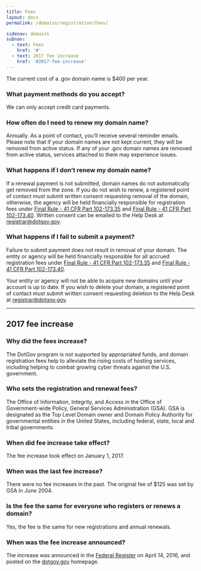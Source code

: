 ```yaml
---
title: Fees
layout: docs
permalink: /domains/registration/fees/

sidenav: domains
subnav:
  - text: Fees
    href: '#'
  - text: 2017 fee increase
    href: '#2017-fee-increase'
---
```


The current cost of a .gov domain name is $400 per year.

### What payment methods do you accept?

We can only accept credit card payments.

### How often do I need to renew my domain name?

Annually. As a point of contact, you’ll receive several reminder emails. Please note that if your domain names are not kept current, they will be removed from active status. If any of your .gov domain names are removed from active status, services attached to them may experience issues.

### What happens if I don’t renew my domain name?

If a renewal payment is not submitted, domain names do not automatically get removed from the zone. If you do not wish to renew, a registered point of contact must submit written consent requesting removal of the domain, otherwise, the agency will be held financially responsible for registration fees under [Final Rule - 41 CFR Part 102-173.35](https://federalist-proxy.app.cloud.gov/preview/gsa/dotgov-home/site-updates/policies-and-guidelines/policy-faq/#sec-102-17335-who-authorizes-domain-names) and [Final Rule - 41 CFR Part 102-173.40](/policies-and-guidelines/policy-faq/#sec-102-17345-is-there-a-registration-charge-for-domain-names). Written consent can be emailed to the Help Desk at registrar@dotgov.gov.

### What happens if I fail to submit a payment?

Failure to submit payment does not result in removal of your domain. The entity or agency will be held financially responsible for all accrued registration fees under [Final Rule - 41 CFR Part 102-173.35](https://federalist-proxy.app.cloud.gov/preview/gsa/dotgov-home/site-updates/policies-and-guidelines/policy-faq/#sec-102-17335-who-authorizes-domain-names) and [Final Rule - 41 CFR Part 102-173.40](/policies-and-guidelines/policy-faq/#sec-102-17345-is-there-a-registration-charge-for-domain-names).

Your entity or agency will not be able to acquire new domains until your account is up to date. If you wish to delete your domain, a registered point of contact must submit written consent requesting deletion to the Help Desk at <registrar@dotgov.gov>.

---

## 2017 fee increase

### Why did the fees increase?

The DotGov program is not supported by appropriated funds, and domain registration fees help to alleviate the rising costs of hosting services, including helping to combat growing cyber threats against the U.S. government.

### Who sets the registration and renewal fees?

The Office of Information, Integrity, and Access in the Office of Government-wide Policy, General Services Administration (GSA). GSA is designated as the Top Level Domain owner and Domain Policy Authority for governmental entities in the United States, including federal, state, local and tribal governments.

### When did fee increase take effect?

The fee increase took effect on January 1, 2017.

### When was the last fee increase?

There were no fee increases in the past. The original fee of $125 was set by GSA in June 2004.

### Is the fee the same for everyone who registers or renews a domain?

Yes, the fee is the same for new registrations and annual renewals.

### When was the fee increase announced?

The increase was announced in the [Federal Register](https://www.federalregister.gov/documents/2016/04/21/2016-09294/notice-of-fee-amounts-to-be-set-by-the-general-services-administrations-request-for-the-registration) on April 14, 2016, and posted on the [dotgov.gov](https://dotgov.gov) homepage.
